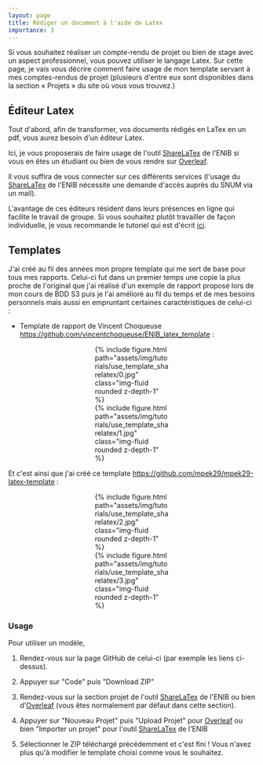 ```yaml
---
layout: page
title: Rédiger un document à l'aide de Latex
importance: 3
---
```


Si vous souhaitez réaliser un compte-rendu de projet ou bien de stage avec un aspect professionnel, vous pouvez utiliser le langage Latex. Sur cette page, je vais vous décrire comment faire usage de mon template servant à mes comptes-rendus de projet (plusieurs d'entre eux sont disponibles dans la section « Projets » du site où vous vous trouvez.)

## Éditeur Latex
Tout d'abord, afin de transformer, vos documents rédigés en LaTex en un pdf, vous aurez besoin d'un éditeur Latex.

Ici, je vous proposerais de faire usage de l'outil [ShareLaTex](https://latex.enib.fr/project) de l'ENIB si vous en êtes un étudiant ou bien de vous rendre sur [Overleaf](https://www.overleaf.com).

Il vous suffira de vous connecter sur ces différents services (l'usage du [ShareLaTex](https://latex.enib.fr/project) de l'ENIB nécessite une demande d'accès auprès du SNUM via un mail).

L'avantage de ces éditeurs résident dans leurs présences en ligne qui facilite le travail de groupe. Si vous souhaitez plutôt travailler de façon individuelle, je vous recommande le tutoriel qui est d'écrit  [ici](https://vincentchoqueuse.github.io/personal_website/tutorials/latex_document.html).

## Templates

J'ai créé au fil des années mon propre template qui me sert de base pour tous mes rapports. Celui-ci fut dans un premier temps une copie la plus proche de l'original que j'ai réalisé d'un exemple de rapport proposé lors de mon cours de BDD S3 puis je l'ai amélioré au fil du temps et de mes besoins personnels mais aussi en empruntant certaines caractéristiques de celui-ci :

- Template de rapport de Vincent Choqueuse <https://github.com/vincentchoqueuse/ENIB_latex_template> :

<div class="row">
    <div class="col-sm mt-3 mt-md-0" style="max-width: 30%;display: block;margin: auto;">
        {% include figure.html path="assets/img/tutorials/use_template_sharelatex/0.jpg" class="img-fluid rounded z-depth-1" %}
    </div>
    <div class="col-sm mt-3 mt-md-0" style="max-width: 30%;display: block;margin: auto;">
        {% include figure.html path="assets/img/tutorials/use_template_sharelatex/1.jpg" class="img-fluid rounded z-depth-1" %}
    </div>
</div>

Et c'est ainsi que j'ai créé ce template <https://github.com/mpek29/mpek29-latex-template> :

<div class="row">
    <div class="col-sm mt-3 mt-md-0" style="max-width: 30%;display: block;margin: auto;">
        {% include figure.html path="assets/img/tutorials/use_template_sharelatex/2.jpg" class="img-fluid rounded z-depth-1" %}
    </div>
    <div class="col-sm mt-3 mt-md-0" style="max-width: 30%;display: block;margin: auto;">
        {% include figure.html path="assets/img/tutorials/use_template_sharelatex/3.jpg" class="img-fluid rounded z-depth-1" %}
    </div>
</div>

### Usage
Pour utiliser un modèle,

1. Rendez-vous sur la page GitHub de celui-ci (par exemple les liens ci-dessus).

2. Appuyer sur "Code" puis "Download ZIP"

3. Rendez-vous sur la section projet de l'outil [ShareLaTex](https://latex.enib.fr/project) de l'ENIB ou bien d'[Overleaf](https://www.overleaf.com) (vous êtes normalement par défaut dans cette section).

4. Appuyer sur "Nouveau Projet" puis "Upload Projet" pour [Overleaf](https://www.overleaf.com) ou bien "Importer un projet" pour l'outil [ShareLaTex](https://latex.enib.fr/project) de l'ENIB

5. Sélectionner le ZIP téléchargé précédemment et c'est fini ! Vous n'avez plus qu'à modifier le template choisi comme vous le souhaitez.
